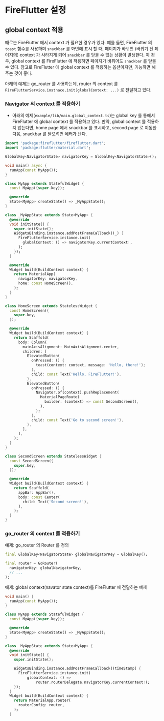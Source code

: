 # FireFlutter 설정



## global context 적용

때로는 FireFlutter 에서 context 가 필요한 경우가 있다. 예를 들면, FireFlutter 의 `toast` 함수를 사용하며 `snackbar` 를 화면에 표시 할 때, 페이지가 바뀌면 (바뀌기 전 페이지의) context 가 사라지게 되어 `snackbar` 를 닫을 수 없는 상황이 발생한다. 이 경우, global context 를 FireFlutter 에 적용하면 페이지가 바뀌어도 `snackbar` 를 닫을 수 있다. 참고로 FireFlutter 에 global context 를 적용하는 옵션이지만, 가능하면 해 주는 것이 좋다.

아래의 예제는 go_router 를 사용하는데, router 의 context 를 `FireFlutterService.instnace.init(globalContext: ...)` 로 전달하고 있다.


### Navigator 의 context 를 적용하기

- 아래의 예제(`example/lib/main.global_context.ts`)는 global key 를 통해서 FireFlutter 에 global context 를 적용하고 있다. 만약, global context 를 적용하지 않는다면, home page 에서 snackbar 를 표시하고, second page 로 이동한 다음, snackbar 를 닫으려면 에러가 난다.


```dart
import 'package:fireflutter/fireflutter.dart';
import 'package:flutter/material.dart';

GlobalKey<NavigatorState> navigatorKey = GlobalKey<NavigatorState>();

void main() async {
  runApp(const MyApp());
}

class MyApp extends StatefulWidget {
  const MyApp({super.key});

  @override
  State<MyApp> createState() => _MyAppState();
}

class _MyAppState extends State<MyApp> {
  @override
  void initState() {
    super.initState();
    WidgetsBinding.instance.addPostFrameCallback((_) {
      FireFlutterService.instance.init(
        globalContext: () => navigatorKey.currentContext!,
      );
    });
  }

  @override
  Widget build(BuildContext context) {
    return MaterialApp(
      navigatorKey: navigatorKey,
      home: const HomeScreen(),
    );
  }
}

class HomeScreen extends StatelessWidget {
  const HomeScreen({
    super.key,
  });

  @override
  Widget build(BuildContext context) {
    return Scaffold(
      body: Column(
        mainAxisAlignment: MainAxisAlignment.center,
        children: [
          ElevatedButton(
            onPressed: () {
              toast(context: context, message: 'Hello, there!');
            },
            child: const Text('Hello, FireFlutter!'),
          ),
          ElevatedButton(
            onPressed: () {
              Navigator.of(context).pushReplacement(
                MaterialPageRoute(
                  builder: (context) => const SecondScreen(),
                ),
              );
            },
            child: const Text('Go to second screen!'),
          ),
        ],
      ),
    );
  }
}

class SecondScreen extends StatelessWidget {
  const SecondScreen({
    super.key,
  });

  @override
  Widget build(BuildContext context) {
    return Scaffold(
      appBar: AppBar(),
      body: const Center(
        child: Text('Second screen!'),
      ),
    );
  }
}
```

### go_router 의 context 를 적용하기

예제: go_router 의 Router 를 정의

```dart
final GlobalKey<NavigatorState> globalNavigatorKey = GlobalKey();

final router = GoRouter(
  navigatorKey: globalNavigatorKey,
  // ...
);
```


에제: global context(navator state context)를 FireFlutter 에 전달하는 예제

```dart
void main() {
  runApp(const MyApp());
}

class MyApp extends StatefulWidget {
  const MyApp({super.key});

  @override
  State<MyApp> createState() => _MyAppState();
}

class _MyAppState extends State<MyApp> {
  @override
  void initState() {
    super.initState();

    WidgetsBinding.instance.addPostFrameCallback((timeStamp) {
      FireFlutterService.instance.init(
          globalContext: () =>
              router.routerDelegate.navigatorKey.currentContext!);
    });
  }
  Widget build(BuildContext context) {
    return MaterialApp.router(
      routerConfig: router,
    );
  }
```


